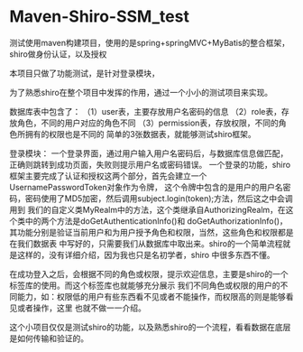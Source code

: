 # Maven-Shiro-SSM_test
测试使用maven构建项目，使用的是spring+springMVC+MyBatis的整合框架，shiro做身份认证，以及授权

本项目只做了功能测试，是针对登录模块，

为了熟悉shiro在整个项目中发挥的作用，通过一个小小的测试项目来实现。

数据库表中包含了：
（1）user表，主要存放用户名密码的信息
（2）role表，存放角色，不同的用户对应的角色不同
（3）permission表，存放权限，不同的角色所拥有的权限也是不同的
简单的3张数据表，就能够测试shiro框架。

登录模块：
   一个登录界面，通过用户输入用户名密码后，与数据库信息做匹配，正确则跳转到成功页面，失败则提示用户名或密码错误。
一个登录的功能，shiro框架主要完成了认证和授权这两个部分，首先会建立一个UsernamePasswordToken对象作为令牌，
这个令牌中包含的是用户的用户名密码，密码使用了MD5加密，然后调用subject.login(token);方法，然后这之中会调用到
我们的自定义类MyRealm中的方法，这个类继承自AuthorizingRealm，在这个类中的两个方法是doGetAuthenticationInfo()和
doGetAuthorizationInfo()，其功能分别是验证当前用户和为用户授予角色和权限，当然，这些角色和权限都是在我们数据表
中写好的，只需要我们从数据库中取出来。shiro的一个简单流程就是这样的，没有详细介绍，因为我也只是名初学者，shiro
中很多东西不懂。

   在成功登入之后，会根据不同的角色或权限，提示欢迎信息，主要是shiro的一个标签库的使用。而这个标签库也就能够充分展示
我们不同角色或权限的用户的不同能力，如：权限低的用户有些东西看不见或者不能操作，而权限高的则是能够看见或者操作，这里
也就不做一一介绍。

   这个小项目仅仅是测试shiro的功能，以及熟悉shiro的一个流程，看看数据在底层是如何传输和验证的。
